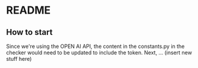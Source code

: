 # README

## How to start
Since we're using the OPEN AI API, the content in the constants.py in the checker would need to be updated to include the token.
Next, ... (insert new stuff here)